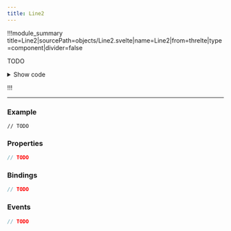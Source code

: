 ```yaml
---
title: Line2
---
```


<script lang="ts">
import Wrapper from '$examples/line-2/Wrapper.svelte'
</script>

!!!module_summary title=Line2|sourcePath=objects/Line2.svelte|name=Line2|from=threlte|type=component|divider=false

TODO

<ExampleWrapper>
  <Wrapper />
</ExampleWrapper>

<details>
  <summary>Show code</summary>

@[code svelte|title=Wrapper.svelte](../../../examples/line-2/Wrapper.svelte)
@[code svelte|title=Scene.svelte](../../../examples/line-2/Scene.svelte)

</details>

!!!

---

### Example

```svelte
// TODO
```

### Properties

```ts
// TODO
```

### Bindings

```ts
// TODO
```

### Events

```ts
// TODO
```
